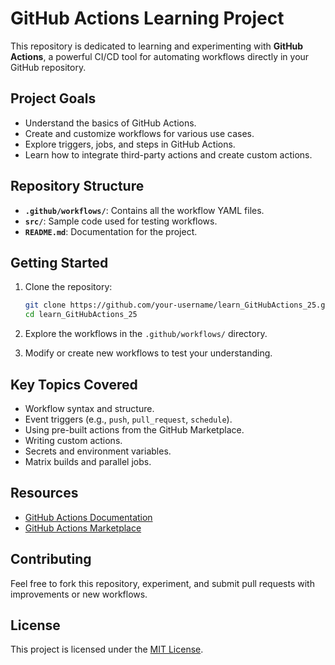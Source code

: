 # GitHub Actions Learning Project

This repository is dedicated to learning and experimenting with **GitHub Actions**, a powerful CI/CD tool for automating workflows directly in your GitHub repository.

## Project Goals

- Understand the basics of GitHub Actions.
- Create and customize workflows for various use cases.
- Explore triggers, jobs, and steps in GitHub Actions.
- Learn how to integrate third-party actions and create custom actions.

## Repository Structure

- **`.github/workflows/`**: Contains all the workflow YAML files.
- **`src/`**: Sample code used for testing workflows.
- **`README.md`**: Documentation for the project.

## Getting Started

1. Clone the repository:
    ```bash
    git clone https://github.com/your-username/learn_GitHubActions_25.git
    cd learn_GitHubActions_25
    ```

2. Explore the workflows in the `.github/workflows/` directory.

3. Modify or create new workflows to test your understanding.

## Key Topics Covered

- Workflow syntax and structure.
- Event triggers (e.g., `push`, `pull_request`, `schedule`).
- Using pre-built actions from the GitHub Marketplace.
- Writing custom actions.
- Secrets and environment variables.
- Matrix builds and parallel jobs.

## Resources

- [GitHub Actions Documentation](https://docs.github.com/en/actions)
- [GitHub Actions Marketplace](https://github.com/marketplace?type=actions)

## Contributing

Feel free to fork this repository, experiment, and submit pull requests with improvements or new workflows.

## License

This project is licensed under the [MIT License](LICENSE).